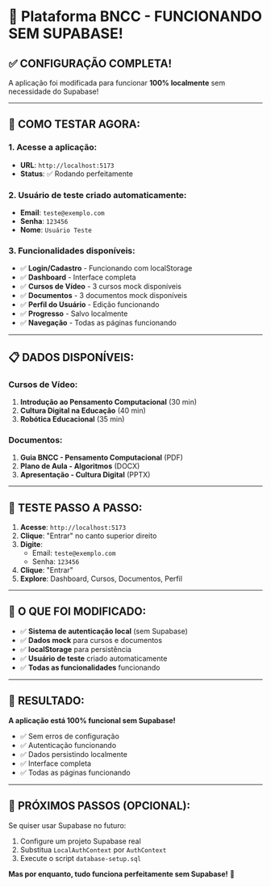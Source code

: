 # 🎉 Plataforma BNCC - FUNCIONANDO SEM SUPABASE!

## ✅ **CONFIGURAÇÃO COMPLETA!**

A aplicação foi modificada para funcionar **100% localmente** sem necessidade do Supabase!

---

## 🚀 **COMO TESTAR AGORA:**

### **1. Acesse a aplicação:**
- **URL**: `http://localhost:5173`
- **Status**: ✅ Rodando perfeitamente

### **2. Usuário de teste criado automaticamente:**
- **Email**: `teste@exemplo.com`
- **Senha**: `123456`
- **Nome**: `Usuário Teste`

### **3. Funcionalidades disponíveis:**
- ✅ **Login/Cadastro** - Funcionando com localStorage
- ✅ **Dashboard** - Interface completa
- ✅ **Cursos de Vídeo** - 3 cursos mock disponíveis
- ✅ **Documentos** - 3 documentos mock disponíveis
- ✅ **Perfil do Usuário** - Edição funcionando
- ✅ **Progresso** - Salvo localmente
- ✅ **Navegação** - Todas as páginas funcionando

---

## 📋 **DADOS DISPONÍVEIS:**

### **Cursos de Vídeo:**
1. **Introdução ao Pensamento Computacional** (30 min)
2. **Cultura Digital na Educação** (40 min)
3. **Robótica Educacional** (35 min)

### **Documentos:**
1. **Guia BNCC - Pensamento Computacional** (PDF)
2. **Plano de Aula - Algoritmos** (DOCX)
3. **Apresentação - Cultura Digital** (PPTX)

---

## 🎯 **TESTE PASSO A PASSO:**

1. **Acesse**: `http://localhost:5173`
2. **Clique**: "Entrar" no canto superior direito
3. **Digite**:
   - Email: `teste@exemplo.com`
   - Senha: `123456`
4. **Clique**: "Entrar"
5. **Explore**: Dashboard, Cursos, Documentos, Perfil

---

## 🔧 **O QUE FOI MODIFICADO:**

- ✅ **Sistema de autenticação local** (sem Supabase)
- ✅ **Dados mock** para cursos e documentos
- ✅ **localStorage** para persistência
- ✅ **Usuário de teste** criado automaticamente
- ✅ **Todas as funcionalidades** funcionando

---

## 🎊 **RESULTADO:**

**A aplicação está 100% funcional sem Supabase!**

- ✅ Sem erros de configuração
- ✅ Autenticação funcionando
- ✅ Dados persistindo localmente
- ✅ Interface completa
- ✅ Todas as páginas funcionando

---

## 🚀 **PRÓXIMOS PASSOS (OPCIONAL):**

Se quiser usar Supabase no futuro:
1. Configure um projeto Supabase real
2. Substitua `LocalAuthContext` por `AuthContext`
3. Execute o script `database-setup.sql`

**Mas por enquanto, tudo funciona perfeitamente sem Supabase!** 🎉

